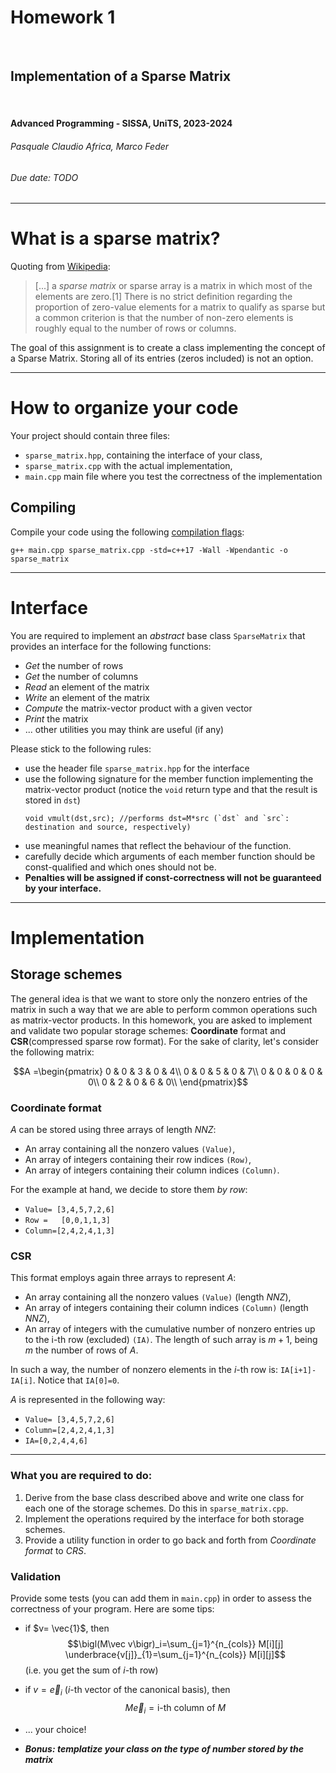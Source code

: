 <!--
title: Homework 01
paginate: true

_class: titlepage
-->

# Homework 1
<br>

## Implementation of a Sparse Matrix
<br>

#### Advanced Programming - SISSA, UniTS, 2023-2024

###### Pasquale Claudio Africa, Marco Feder

###### Due date: TODO

---

<!--
_class: green
-->

# What is a sparse matrix?

Quoting from [Wikipedia](https://en.wikipedia.org/wiki/Sparse_matrix):

> [...] a *sparse matrix* or sparse array is a matrix in which most of the elements are zero.[1] There is no strict definition regarding the proportion of zero-value elements for a matrix to qualify as sparse but a common criterion is that the number of non-zero elements is roughly equal to the number of rows or columns. 

The goal of this assignment is to create a class implementing the concept of a Sparse Matrix. Storing all of its entries (zeros included) is not an option.

---

# How to organize your code
Your project should contain three files:
- `sparse_matrix.hpp`, containing the interface of your class,
- `sparse_matrix.cpp` with the actual implementation,
- `main.cpp` main file where you test the correctness of the implementation

## Compiling
Compile your code using the following [compilation flags](https://gcc.gnu.org/onlinedocs/gcc/Warning-Options.html): 

  `g++ main.cpp sparse_matrix.cpp -std=c++17 -Wall -Wpendantic -o sparse_matrix`

---

# Interface

You are required to implement an *abstract* base class `SparseMatrix` that provides an interface for the following functions:

- *Get* the number of rows
- *Get* the number of columns
- *Read* an element of the matrix
- *Write* an element of the matrix
- *Compute* the matrix-vector product with a given vector
- *Print* the matrix
- ... other utilities you may think are useful (if any)

Please stick to the following rules:

- use the header file `sparse_matrix.hpp` for the interface
- use the following signature for the member function implementing the matrix-vector product (notice the `void` return type and that the result is stored in `dst`)
  ```C+++
  void vmult(dst,src); //performs dst=M*src (`dst` and `src`: destination and source, respectively)
  ```
- use meaningful names that reflect the behaviour of the function.
- carefully decide which arguments of each member function should be const-qualified and which ones should not be.
- **Penalties will be assigned if const-correctness will not be guaranteed by your interface.**
---

# Implementation

## Storage schemes
The general idea is that we want to store only the nonzero entries of the matrix in such a way that we are able to perform common operations such as matrix-vector products. In this homework, you are asked to implement and validate two popular storage schemes: **Coordinate** format and **CSR**(compressed sparse row format). For the sake of clarity, let's consider the following matrix:

$$A =\begin{pmatrix}
0 & 0 & 3 & 0 & 4\\
0 & 0 & 5 & 0 & 7\\
0 & 0 & 0 & 0 & 0\\
0 & 2 & 0 & 6 & 0\\
\end{pmatrix}$$

### Coordinate format
  $A$ can be stored using three arrays of length *NNZ*:
  - An array containing all the nonzero values `(Value)`,
  - An array of integers containing their row indices `(Row)`,
  - An array of integers containing their column indices `(Column)`.

For the example at hand, we decide to store them *by row*:
  - `Value= [3,4,5,7,2,6]`
  - `Row =   [0,0,1,1,3]`
  - `Column=[2,4,2,4,1,3]`



### CSR
This format employs again three arrays to represent $A$:
  - An array containing all the nonzero values `(Value)` (length *NNZ*),
  - An array of integers containing their column indices `(Column)` (length *NNZ*),
  - An array of integers with the cumulative number of nonzero entries up to the i-th row (excluded) `(IA)`. The length of such array is $m+1$, being $m$ the number of rows of $A$.
  
  In such a way, the number of nonzero elements in the $i$-th row is: `IA[i+1]-IA[i]`. Notice that `IA[0]=0`. 

  $A$ is represented in the following way:
- `Value= [3,4,5,7,2,6]`
- `Column=[2,4,2,4,1,3]`
- `IA=[0,2,4,4,6]`
  
---

### What you are required to do:
1. Derive from the base class described above and write one class for each one of the storage schemes. Do this in `sparse_matrix.cpp`.
2. Implement the operations required by the interface for both storage schemes.
3. Provide a utility function in order to go back and forth from *Coordinate format* to *CRS*.

### Validation
Provide some tests (you can add them in `main.cpp`) in order to assess the correctness of your program. Here are some tips:
- if $v= \vec{1}$, then $$\bigl(M\vec v\bigr)_i=\sum_{j=1}^{n_{cols}} M[i][j] \underbrace{v[j]}_{1}=\sum_{j=1}^{n_{cols}} M[i][j]$$ (i.e. you get the sum of $i$-th row)

- if $v=\vec e_i$ ($i$-th vector of the canonical basis), then $$M \vec e_i = \text{i-th column of $M$}$$
- ... your choice!

- ***Bonus: templatize your class on the type of number stored by the matrix***